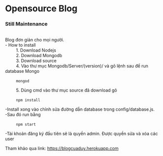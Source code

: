# Opensource Blog
<h3>Still Maintenance</h3> </br>
Blog đơn giản cho mọi người.  </br>
- How to install </br>
&nbsp;&nbsp;&nbsp;&nbsp;&nbsp;&nbsp;&nbsp;&nbsp; 1. Download Nodejs </br>
&nbsp;&nbsp;&nbsp;&nbsp;&nbsp;&nbsp;&nbsp;&nbsp; 2. Download Mongodb </br>
&nbsp;&nbsp;&nbsp;&nbsp;&nbsp;&nbsp;&nbsp;&nbsp; 3. Download source </br>
&nbsp;&nbsp;&nbsp;&nbsp;&nbsp;&nbsp;&nbsp;&nbsp; 4. Vào thư mục Mongodb/Server/(version)/ và gõ lệnh sau để run database Mongo

&nbsp;&nbsp;&nbsp;&nbsp;&nbsp;&nbsp;&nbsp;&nbsp; ```mongod```

&nbsp;&nbsp;&nbsp;&nbsp;&nbsp;&nbsp;&nbsp;&nbsp; 5. Dùng cmd vào thư mục source đã download gõ

&nbsp;&nbsp;&nbsp;&nbsp;&nbsp;&nbsp;&nbsp;&nbsp; ```npm install```

-Install xong vào chỉnh sửa đường dẫn database trong config/database.js.  </br>
-Sau đó run bằng 

&nbsp;&nbsp;&nbsp;&nbsp;&nbsp;&nbsp;&nbsp;&nbsp; ```npm start```

-Tài khoản đăng ký đầu tiên sẽ là quyền admin. Được quyền sửa và xóa các user </br>

Tham khảo qua link: https://blogcuaduy.herokuapp.com</br>

